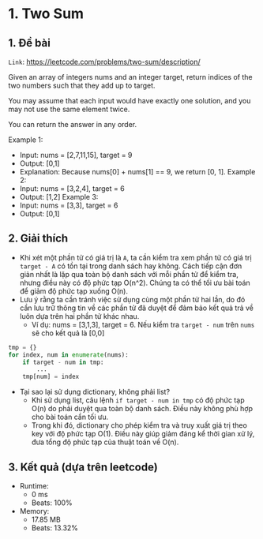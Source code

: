 # 1. Two Sum
## 1. Đề bài
`Link`: https://leetcode.com/problems/two-sum/description/

Given an array of integers nums and an integer target, return indices of the two numbers such that they add up to target.

You may assume that each input would have exactly one solution, and you may not use the same element twice.

You can return the answer in any order.

Example 1:
- Input: nums = [2,7,11,15], target = 9
- Output: [0,1]
- Explanation: Because nums[0] + nums[1] == 9, we return [0, 1].
Example 2:
- Input: nums = [3,2,4], target = 6
- Output: [1,2]
Example 3:
- Input: nums = [3,3], target = 6
- Output: [0,1]
## 2. Giải thích 
- Khi xét một phần tử có giá trị là `A`, ta cần kiểm tra xem phần tử có giá trị `target - A` có tồn tại trong danh sách hay không. Cách tiếp cận đơn giản nhất là lặp qua toàn bộ danh sách với mỗi phần tử để kiểm tra, nhưng điều này có độ phức tạp O(n^2). Chúng ta có thể tối ưu bài toán để giảm độ phức tạp xuống O(n).
- Lưu ý rằng ta cần tránh việc sử dụng cùng một phần tử hai lần, do đó cần lưu trữ thông tin về các phần tử đã duyệt để đảm bảo kết quả trả về luôn dựa trên hai phần tử khác nhau.
    + Ví dụ: nums = [3,1,3], target = 6. Nếu kiểm tra `target - num` trên `nums` sẽ cho kết quả là [0,0]
```python
tmp = {}
for index, num in enumerate(nums):
    if target - num in tmp:
        ... 
    tmp[num] = index
```
- Tại sao lại sử dụng dictionary, không phải list?
    + Khi sử dụng list, câu lệnh ```if target - num in tmp``` có độ phức tạp O(n) do phải duyệt qua toàn bộ danh sách. Điều này không phù hợp cho bài toán cần tối ưu.
    + Trong khi đó, dictionary cho phép kiểm tra và truy xuất giá trị theo key với độ phức tạp O(1). Điều này giúp giảm đáng kể thời gian xử lý, đưa tổng độ phức tạp của thuật toán về O(n).
## 3. Kết quả (dựa trên leetcode)
- Runtime:
    + 0 ms
    + Beats: 100%
- Memory:
    + 17.85 MB
    + Beats: 13.32%